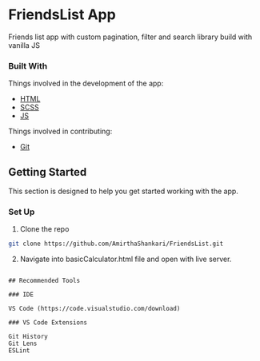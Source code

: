 # FriendsList App

Friends list app with custom pagination, filter and search library build with vanilla JS

### Built With

Things involved in the development of the app:

- [HTML](https://developer.mozilla.org/en-US/docs/Web/HTML)
- [SCSS](https://sass-lang.com/)
- [JS](https://developer.mozilla.org/en-US/docs/Web/JavaScript)

Things involved in contributing:

- [Git](https://git-scm.com/)

## Getting Started

This section is designed to help you get started working with the app.

### Set Up

1. Clone the repo

```sh
git clone https://github.com/AmirthaShankari/FriendsList.git
```

2. Navigate into basicCalculator.html file and open with live server.

```

## Recommended Tools

### IDE

VS Code (https://code.visualstudio.com/download)

### VS Code Extensions

Git History
Git Lens
ESLint

```
